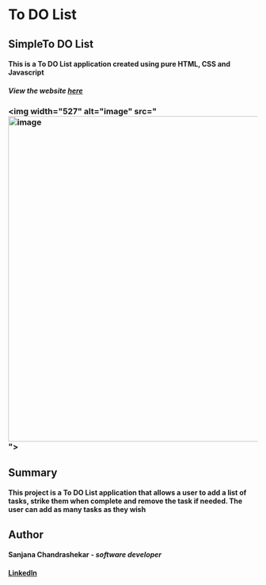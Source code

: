 # To DO List
## SimpleTo DO List
#### This is a To DO List application created using pure HTML, CSS and Javascript

##### View the website [here]([https://screact02.github.io/ToDo/])

### <img width="527" alt="image" src="<img width="656" alt="image" src="https://user-images.githubusercontent.com/122413484/230752547-d6bc05ed-a9cf-4449-aa8d-d61ca5cbabfd.png">">



## Summary

#### This project is a To DO List application that allows a user to add a list of tasks, strike them when complete and remove the task if needed. The user can add as many tasks as they wish

## Author

#### __Sanjana Chandrashekar__ - _software developer_
#### [LinkedIn](https://www.linkedin.com/in/sanjanacshekar/)
